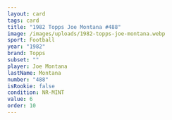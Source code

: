 ```yaml
---
layout: card
tags: card
title: "1982 Topps Joe Montana #488"
image: /images/uploads/1982-topps-joe-montana.webp
sport: Football
year: "1982"
brand: Topps
subset: ""
player: Joe Montana
lastName: Montana
number: "488"
isRookie: false
condition: NR-MINT
value: 6
order: 10
---
```

